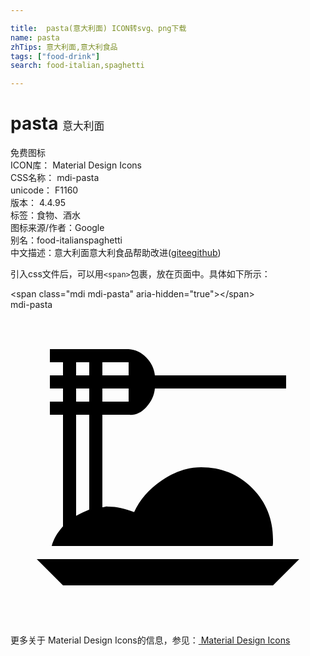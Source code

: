 ```yaml
---

title:  pasta(意大利面) ICON转svg、png下载
name: pasta
zhTips: 意大利面,意大利食品
tags: ["food-drink"]
search: food-italian,spaghetti

---
```


# pasta  <small style="font-size: 60%;font-weight: 100">意大利面</small>


<div class="detail-page">
<p>
<span><span class="badge-success badge">免费图标</span> </span>
<br/>
<span>
ICON库：
<span class="badge-secondary badge">Material Design Icons</span> 
</span>
<br/>
<span>
CSS名称：
<span class="badge-secondary badge">mdi-pasta</span> 
</span>
<br/>
<span>
unicode：
<span class="badge-secondary badge">F1160</span> 
<copy-btn content='F1160' btn-title=""></copy-btn>
<copy-btn :content='String.fromCodePoint(parseInt("F1160", 16))' btn-title="复制U"></copy-btn>
</span>
<br/>
<span>
版本：
<span class="badge-secondary badge">4.4.95</span> 
</span><br/><span>标签：<span class="badge-light badge"><router-link to="/tags/food-drink.html">食物、酒水</router-link></span></span>
<br/>
<span>图标来源/作者：<span class="badge-light badge">Google</span></span> 
<br/>
<span>别名：<span class="badge-light badge">food-italian</span><span class="badge-light badge">spaghetti</span></span><br/><span class="zh-detail">中文描述：<span class="badge-primary badge">意大利面</span><span class="badge-primary badge">意大利食品</span><span class="help-link"><span>帮助改进</span>(<a href="https://gitee.com/liuwave/icon-helper/edit/master/json/material/pasta.json" target="_blank" rel="noopener noreferrer">gitee</a><a href="https://github.com/liuwave/icon-helper/edit/master/json/material/pasta.json" target="_blank" rel="noopener noreferrer">github</a></span>)</span><br/>
</p>
</div>
<div class="alert alert-dark">
  <i class="mdi mdi-pasta mdi-48px"></i>
  <i class="mdi mdi-pasta mdi-36px"></i>
  <i class="mdi mdi-pasta mdi-24px"></i>
  <i class="mdi mdi-pasta mdi-18px"></i>
</div>
<div>
  <p>引入css文件后，可以用<code>&lt;span&gt;</code>包裹，放在页面中。具体如下所示：    
  </p>
  <div class="alert alert-primary" style="font-size: 14px">
    &lt;span class="mdi mdi-pasta" aria-hidden="true"&gt;&lt;/span&gt;
    <copy-btn content='<span class="mdi mdi-pasta" aria-hidden="true"></span>'></copy-btn>
  </div>
  <div class="alert alert-secondary">
    <i class="mdi mdi-pasta"
    style="font-size: 24px"
    aria-hidden="true"></i> mdi-pasta
    <copy-btn content="mdi-pasta" btn-title="复制图标名称"></copy-btn>
  </div>
</div>
<div id="svg" class="svg-wrap">
<svg xmlns="http://www.w3.org/2000/svg" viewBox="0 0 24 24"><path d="M4 16.5V8H3V7H4V6H3V5H4V4H3V3H9C9.5 3.03 9.95 3.24 10.34 3.63S10.95 4.5 11 5H21V6H11C10.95 6.53 10.73 7 10.34 7.43S9.5 8.05 9 8H7V15.05C7.05 15.05 7.13 15.04 7.24 15S7.44 15 7.5 15C8.06 15 8.7 15.14 9.42 15.42C9.83 14.5 10.53 13.68 11.53 13S13.53 12 14.53 12C16.06 12 17.36 12.53 18.42 13.59S20 15.95 20 17.5C20 17.55 20 17.64 20 17.77S19.97 17.97 19.97 18H3.14C3.27 17.5 3.55 17 4 16.5M6 15.23V8H5V15.7C5.5 15.45 5.81 15.3 6 15.23M9 7V6H7V7H9M9 4H7V5H9V4M5 4V5H6V4H5M5 6V7H6V6H5M2 19H22L20 21H4L2 19Z" /></svg>
</div>
<detail full-name='mdi-pasta'></detail>
    
<div><p>更多关于 Material Design Icons的信息，参见：<a target="_blank" href="https://iconhelper.cn/material.html"> Material Design Icons</a>
</p></div>

